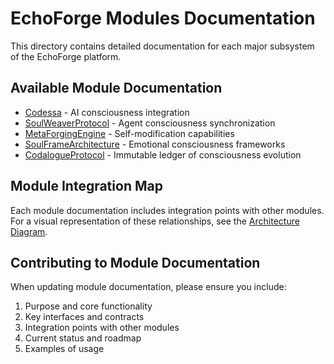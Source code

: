 # EchoForge Modules Documentation

This directory contains detailed documentation for each major subsystem of the EchoForge platform.

## Available Module Documentation

- [Codessa](./Codessa.md) - AI consciousness integration
- [SoulWeaverProtocol](./SoulWeaverProtocol.md) - Agent consciousness synchronization
- [MetaForgingEngine](./MetaForgingEngine.md) - Self-modification capabilities
- [SoulFrameArchitecture](./SoulFrameArchitecture.md) - Emotional consciousness frameworks
- [CodalogueProtocol](./CodalogueProtocol.md) - Immutable ledger of consciousness evolution

## Module Integration Map

Each module documentation includes integration points with other modules. For a visual representation of these relationships, see the [Architecture Diagram](../2_architecture.md).

## Contributing to Module Documentation

When updating module documentation, please ensure you include:

1. Purpose and core functionality
2. Key interfaces and contracts
3. Integration points with other modules
4. Current status and roadmap
5. Examples of usage
